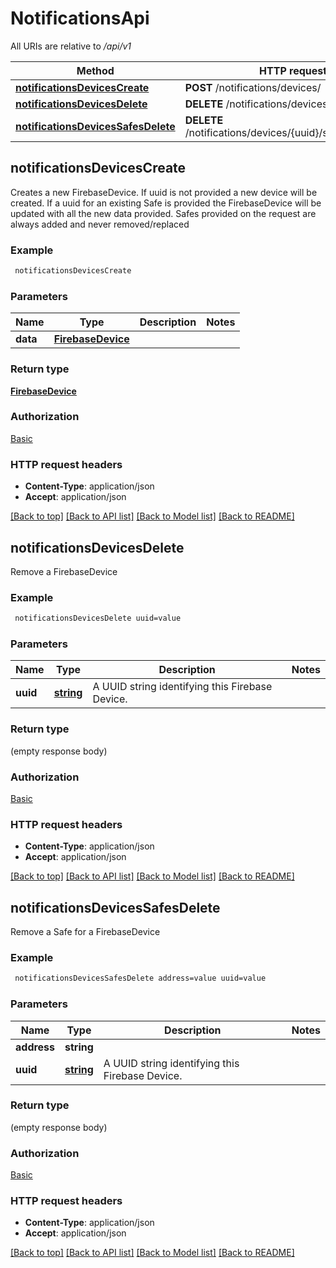 # NotificationsApi

All URIs are relative to */api/v1*

Method | HTTP request | Description
------------- | ------------- | -------------
[**notificationsDevicesCreate**](NotificationsApi.md#notificationsDevicesCreate) | **POST** /notifications/devices/ | 
[**notificationsDevicesDelete**](NotificationsApi.md#notificationsDevicesDelete) | **DELETE** /notifications/devices/{uuid}/ | 
[**notificationsDevicesSafesDelete**](NotificationsApi.md#notificationsDevicesSafesDelete) | **DELETE** /notifications/devices/{uuid}/safes/{address}/ | 


## **notificationsDevicesCreate**



Creates a new FirebaseDevice. If uuid is not provided a new device will be created.
If a uuid for an existing Safe is provided the FirebaseDevice will be updated with all the new data provided.
Safes provided on the request are always added and never removed/replaced

### Example
```bash
 notificationsDevicesCreate
```

### Parameters

Name | Type | Description  | Notes
------------- | ------------- | ------------- | -------------
 **data** | [**FirebaseDevice**](FirebaseDevice.md) |  |

### Return type

[**FirebaseDevice**](FirebaseDevice.md)

### Authorization

[Basic](../README.md#Basic)

### HTTP request headers

 - **Content-Type**: application/json
 - **Accept**: application/json

[[Back to top]](#) [[Back to API list]](../README.md#documentation-for-api-endpoints) [[Back to Model list]](../README.md#documentation-for-models) [[Back to README]](../README.md)

## **notificationsDevicesDelete**



Remove a FirebaseDevice

### Example
```bash
 notificationsDevicesDelete uuid=value
```

### Parameters

Name | Type | Description  | Notes
------------- | ------------- | ------------- | -------------
 **uuid** | [**string**](.md) | A UUID string identifying this Firebase Device. |

### Return type

(empty response body)

### Authorization

[Basic](../README.md#Basic)

### HTTP request headers

 - **Content-Type**: application/json
 - **Accept**: application/json

[[Back to top]](#) [[Back to API list]](../README.md#documentation-for-api-endpoints) [[Back to Model list]](../README.md#documentation-for-models) [[Back to README]](../README.md)

## **notificationsDevicesSafesDelete**



Remove a Safe for a FirebaseDevice

### Example
```bash
 notificationsDevicesSafesDelete address=value uuid=value
```

### Parameters

Name | Type | Description  | Notes
------------- | ------------- | ------------- | -------------
 **address** | **string** |  |
 **uuid** | [**string**](.md) | A UUID string identifying this Firebase Device. |

### Return type

(empty response body)

### Authorization

[Basic](../README.md#Basic)

### HTTP request headers

 - **Content-Type**: application/json
 - **Accept**: application/json

[[Back to top]](#) [[Back to API list]](../README.md#documentation-for-api-endpoints) [[Back to Model list]](../README.md#documentation-for-models) [[Back to README]](../README.md)

